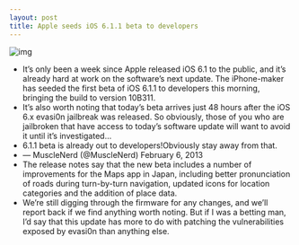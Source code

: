 ```yaml
---
layout: post
title: Apple seeds iOS 6.1.1 beta to developers
---
```

![img](http://media.idownloadblog.com/wp-content/uploads/2013/02/ios-6.1.1-beta-1.png)
* It’s only been a week since Apple released iOS 6.1 to the public, and it’s already hard at work on the software’s next update. The iPhone-maker has seeded the first beta of iOS 6.1.1 to developers this morning, bringing the build to version 10B311.
* It’s also worth noting that today’s beta arrives just 48 hours after the iOS 6.x evasi0n jailbreak was released. So obviously, those of you who are jailbroken that have access to today’s software update will want to avoid it until it’s investigated…
* 6.1.1 beta is already out to developers!Obviously stay away from that.
* — MuscleNerd (@MuscleNerd) February 6, 2013
* The release notes say that the new beta includes a number of improvements for the Maps app in Japan, including better pronunciation of roads during turn-by-turn navigation, updated icons for location categories and the addition of place data.
* We’re still digging through the firmware for any changes, and we’ll report back if we find anything worth noting. But if I was a betting man, I’d say that this update has more to do with patching the vulnerabilities exposed by evasi0n than anything else.

